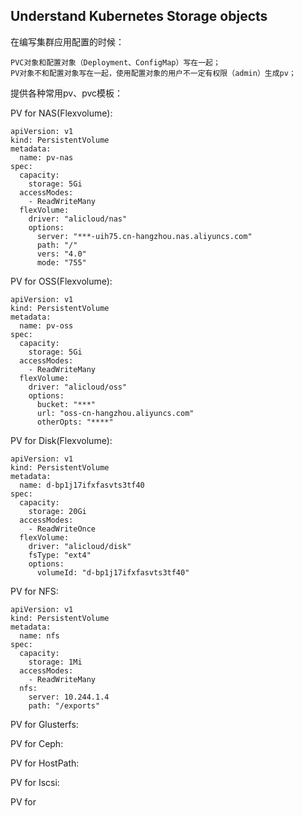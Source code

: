 ## Understand Kubernetes Storage objects

在编写集群应用配置的时候：

	PVC对象和配置对象（Deployment、ConfigMap）写在一起；
	PV对象不和配置对象写在一起，使用配置对象的用户不一定有权限（admin）生成pv；
	

提供各种常用pv、pvc模板：

PV for NAS(Flexvolume):

```
apiVersion: v1
kind: PersistentVolume
metadata:
  name: pv-nas
spec:
  capacity:
    storage: 5Gi
  accessModes:
    - ReadWriteMany
  flexVolume:
    driver: "alicloud/nas"
    options:
      server: "***-uih75.cn-hangzhou.nas.aliyuncs.com"
      path: "/"
      vers: "4.0"
      mode: "755"
```

PV for OSS(Flexvolume):

```
apiVersion: v1
kind: PersistentVolume
metadata:
  name: pv-oss
spec:
  capacity:
    storage: 5Gi
  accessModes:
    - ReadWriteMany
  flexVolume:
    driver: "alicloud/oss"
    options:
      bucket: "***"
      url: "oss-cn-hangzhou.aliyuncs.com"
      otherOpts: "****"
```

PV for Disk(Flexvolume):

```
apiVersion: v1
kind: PersistentVolume
metadata:
  name: d-bp1j17ifxfasvts3tf40
spec:
  capacity:
    storage: 20Gi
  accessModes:
    - ReadWriteOnce
  flexVolume:
    driver: "alicloud/disk"
    fsType: "ext4"
    options:
      volumeId: "d-bp1j17ifxfasvts3tf40" 
```

PV for NFS:

```
apiVersion: v1
kind: PersistentVolume
metadata:
  name: nfs
spec:
  capacity:
    storage: 1Mi
  accessModes:
    - ReadWriteMany
  nfs:
    server: 10.244.1.4
    path: "/exports"
```    
PV for Glusterfs:



PV for Ceph:

PV for HostPath:

PV for Iscsi:

PV for 